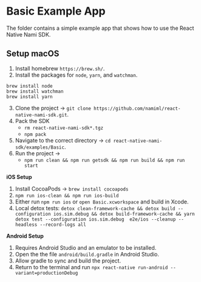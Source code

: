 # Basic Example App

The folder contains a simple example app that shows how to use the React Native Nami SDK.

## Setup macOS

1. Install homebrew `https://brew.sh/`.
2. Install the packages for `node`, `yarn`, and `watchman`.

```
brew install node
brew install watchman
brew install yarn
```

3. Clone the project -> `git clone https://github.com/namiml/react-native-nami-sdk.git`.
4. Pack the SDK
   - `rm react-native-nami-sdk*.tgz`
   - `npm pack`
5. Navigate to the correct directory -> `cd react-native-nami-sdk/examples/Basic`.
6. Run the project ->
   - `npm run clean && npm run getsdk && npm run build && npm run start`

**iOS Setup**

1. Install CocoaPods -> `brew install cocoapods`
2. `npm run ios-clean && npm run ios-build`
3. Either run `npm run ios` or `open Basic.xcworkspace` and build in Xcode.
4. Local detox tests: `detox clean-framework-cache && detox build --configuration ios.sim.debug && detox build-framework-cache && yarn detox test --configuration ios.sim.debug  e2e/ios --cleanup --headless --record-logs all`

**Android Setup**

1. Requires Android Studio and an emulator to be installed.
2. Open the the file `android/build.gradle` in Android Studio.
3. Allow gradle to sync and build the project.
4. Return to the terminal and run `npx react-native run-android --variant=productionDebug`
